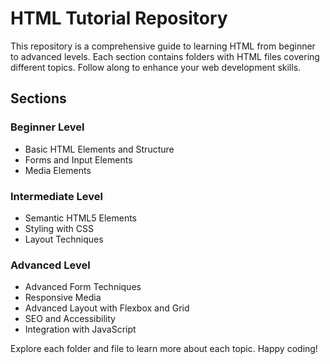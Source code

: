 # HTML Tutorial Repository

This repository is a comprehensive guide to learning HTML from beginner to advanced levels. Each section contains folders with HTML files covering different topics. Follow along to enhance your web development skills.

## Sections

### Beginner Level

- Basic HTML Elements and Structure
- Forms and Input Elements
- Media Elements

### Intermediate Level

- Semantic HTML5 Elements
- Styling with CSS
- Layout Techniques

### Advanced Level

- Advanced Form Techniques
- Responsive Media
- Advanced Layout with Flexbox and Grid
- SEO and Accessibility
- Integration with JavaScript

Explore each folder and file to learn more about each topic. Happy coding!
